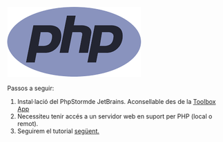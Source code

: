 ![Intro a PHP](images/1280px-PHP-logo.svg.png  "PHP")

Passos a seguir:

1. Instal·lació del PhpStormde JetBrains. Aconsellable des de la [Toolbox App](https://www.jetbrains.com/toolbox-app/) 
1. Necessiteu tenir accés a un servidor web en suport per PHP (local o remot).
1.  Seguirem el tutorial [següent.](https://phpenthusiast.com/) 
